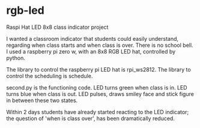 # rgb-led
Raspi Hat LED 8x8 class indicator project

I wanted a classroom indicator that students could easily understand, regarding when class starts and when class is over. There is no school bell. I used a raspberry pi zero w, with an 8x8 RGB LED hat, controlled by python.

The library to control the raspberry pi LED hat is rpi_ws2812.
The library to control the scheduling is schedule.

second.py is the functioning code. 
LED turns green when class is in.
LED turns blue when class is out.
LED pulses, draws smiley face and stick figure in between these two states. 

Within 2 days students have already started reacting to the LED indicator; the question of 'when is class over', has been dramatically reduced.
